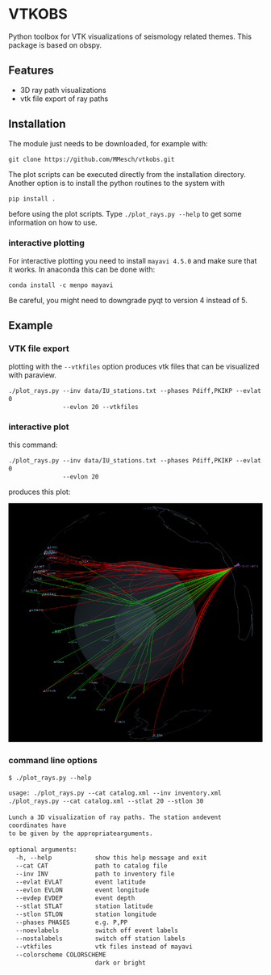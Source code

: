 VTKOBS
======


Python toolbox for VTK visualizations of seismology related themes. This
package is based on obspy.


Features
--------

* 3D ray path visualizations
* vtk file export of ray paths


Installation
------------
The module just needs to be downloaded, for example with:
```
git clone https://github.com/MMesch/vtkobs.git
```
The plot scripts can be executed directly from the installation directory.
Another option is to install the python routines to the system with
```
pip install .
```
before using the plot scripts. Type `./plot_rays.py --help` to get some
information on how to use.

### interactive plotting
For interactive plotting you need to install `mayavi 4.5.0` and make sure that
it works. In anaconda this can be done with:
```
conda install -c menpo mayavi
```
Be careful, you might need to downgrade pyqt to version 4 instead of 5.


Example
-------

### VTK file export
plotting with the ``--vtkfiles`` option produces vtk files that can be
visualized with paraview.

```
./plot_rays.py --inv data/IU_stations.txt --phases Pdiff,PKIKP --evlat 0
               --evlon 20 --vtkfiles
```

### interactive plot
this command:

```
./plot_rays.py --inv data/IU_stations.txt --phases Pdiff,PKIKP --evlat 0
               --evlon 20
```

produces this plot:

![image](images/example1.png)

### command line options
```
$ ./plot_rays.py --help
```

```
usage: ./plot_rays.py --cat catalog.xml --inv inventory.xml
./plot_rays.py --cat catalog.xml --stlat 20 --stlon 30

Lunch a 3D visualization of ray paths. The station andevent coordinates have
to be given by the appropriatearguments.

optional arguments:
  -h, --help            show this help message and exit
  --cat CAT             path to catalog file
  --inv INV             path to inventory file
  --evlat EVLAT         event latitude
  --evlon EVLON         event longitude
  --evdep EVDEP         event depth
  --stlat STLAT         station latitude
  --stlon STLON         station longitude
  --phases PHASES       e.g. P,PP
  --noevlabels          switch off event labels
  --nostalabels         switch off station labels
  --vtkfiles            vtk files instead of mayavi
  --colorscheme COLORSCHEME
                        dark or bright
```
